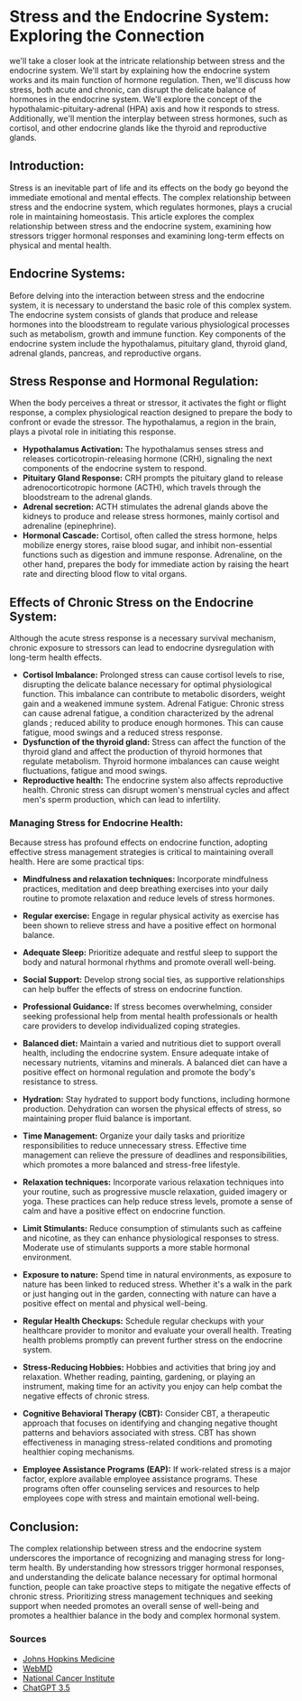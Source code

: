 # Stress and the Endocrine System: Exploring the Connection

we'll take a closer look at the intricate relationship between stress and the endocrine system. We'll start by explaining how the endocrine system works and its main function of hormone regulation. Then, we'll discuss how stress, both acute and chronic, can disrupt the delicate balance of hormones in the endocrine system. We'll explore the concept of the hypothalamic-pituitary-adrenal (HPA) axis and how it responds to stress. Additionally, we'll mention the interplay between stress hormones, such as cortisol, and other endocrine glands like the thyroid and reproductive glands. 

## Introduction:
Stress is an inevitable part of life and its effects on the body go beyond the immediate emotional and mental effects. The complex relationship between stress and the endocrine system, which regulates hormones, plays a crucial role in maintaining homeostasis. This article explores the complex relationship between stress and the endocrine system, examining how stressors trigger hormonal responses and examining long-term effects on physical and mental health.

## Endocrine Systems:
Before delving into the interaction between stress and the endocrine system, it is necessary to understand the basic role of this complex system. The endocrine system consists of glands that produce and release hormones into the bloodstream to regulate various physiological processes such as metabolism, growth and immune function. Key components of the endocrine system include the hypothalamus, pituitary gland, thyroid gland, adrenal glands, pancreas, and reproductive organs.

## Stress Response and Hormonal Regulation:
When the body perceives a threat or stressor, it activates the fight or flight response, a complex physiological reaction designed to prepare the body to confront or evade the stressor. The hypothalamus, a region in the brain, plays a pivotal role in initiating this response.

+ **Hypothalamus Activation:** The hypothalamus senses stress and releases corticotropin-releasing hormone (CRH), signaling the next components of the endocrine system to respond.
+ **Pituitary Gland Response:**  CRH prompts the pituitary gland to release adrenocorticotropic hormone (ACTH), which travels through the bloodstream to the adrenal glands.
+ **Adrenal secretion:** ACTH stimulates the adrenal glands above the kidneys to produce and release stress hormones, mainly cortisol and adrenaline (epinephrine).
+ **Hormonal Cascade:** Cortisol, often called the stress hormone, helps mobilize energy stores, raise blood sugar, and inhibit non-essential functions such as digestion and immune response. Adrenaline, on the other hand, prepares the body for immediate action by raising the heart rate and directing blood flow to vital organs.

## Effects of Chronic Stress on the Endocrine System:
Although the acute stress response is a necessary survival mechanism, chronic exposure to stressors can lead to endocrine dysregulation with long-term health effects.

+ **Cortisol Imbalance:** Prolonged stress can cause cortisol levels to rise, disrupting the delicate balance necessary for optimal physiological function. This imbalance can contribute to metabolic disorders, weight gain and a weakened immune system.
Adrenal Fatigue: Chronic stress can cause adrenal fatigue, a condition characterized by the adrenal glands ; reduced ability to produce enough hormones. This can cause fatigue, mood swings and a reduced stress response.
+ **Dysfunction of the thyroid gland:** Stress can affect the function of the thyroid gland and affect the production of thyroid hormones that regulate metabolism. Thyroid hormone imbalances can cause weight fluctuations, fatigue and mood swings.
+ **Reproductive health:** The endocrine system also affects reproductive health. Chronic stress can disrupt women's menstrual cycles and affect men's sperm production, which can lead to infertility.

### Managing Stress for Endocrine Health:
Because stress has profound effects on endocrine function, adopting effective stress management strategies is critical to maintaining overall health. Here are some practical tips:

+ **Mindfulness and relaxation techniques:** Incorporate mindfulness practices, meditation and deep breathing exercises into your daily routine to promote relaxation and reduce levels of stress hormones.
+ **Regular exercise:** Engage in regular physical activity as exercise has been shown to relieve stress and have a positive effect on hormonal balance.
+ **Adequate Sleep:** Prioritize adequate and restful sleep to support the body and natural hormonal rhythms and promote overall well-being.
+ **Social Support:** Develop strong social ties, as supportive relationships can help buffer the effects of stress on endocrine function.
+ **Professional Guidance:** If stress becomes overwhelming, consider seeking professional help from mental health professionals or health care providers to develop individualized coping strategies.
+ **Balanced diet:** Maintain a varied and nutritious diet to support overall health, including the endocrine system. Ensure adequate intake of necessary nutrients, vitamins and minerals. A balanced diet can have a positive effect on hormonal regulation and promote the body's resistance to stress.
+ **Hydration:** Stay hydrated to support body functions, including hormone production. Dehydration can worsen the physical effects of stress, so maintaining proper fluid balance is important.
+ **Time Management:** Organize your daily tasks and prioritize responsibilities to reduce unnecessary stress. Effective time management can relieve the pressure of deadlines and responsibilities, which promotes a more balanced and stress-free lifestyle.
+ **Relaxation techniques:** Incorporate various relaxation techniques into your routine, such as progressive muscle relaxation, guided imagery or yoga. These practices can help reduce stress levels, promote a sense of calm and have a positive effect on endocrine function.
+ **Limit Stimulants:** Reduce consumption of stimulants such as caffeine and nicotine, as they can enhance physiological responses to stress. Moderate use of stimulants supports a more stable hormonal environment.
+ **Exposure to nature:** Spend time in natural environments, as exposure to nature has been linked to reduced stress. Whether it's a walk in the park or just hanging out in the garden, connecting with nature can have a positive effect on mental and physical well-being.
+ **Regular Health Checkups:** Schedule regular checkups with your healthcare provider to monitor and evaluate your overall health. Treating health problems promptly can prevent further stress on the endocrine system.
+ **Stress-Reducing Hobbies:** Hobbies and activities that bring joy and relaxation. Whether reading, painting, gardening, or playing an instrument, making time for an activity you enjoy can help combat the negative effects of chronic stress.
+ **Cognitive Behavioral Therapy (CBT):** Consider CBT, a therapeutic approach that focuses on identifying and changing negative thought patterns and behaviors associated with stress. CBT has shown effectiveness in managing stress-related conditions and promoting healthier coping mechanisms.

+ **Employee Assistance Programs (EAP):** If work-related stress is a major factor, explore available employee assistance programs. These programs often offer counseling services and resources to help employees cope with stress and maintain emotional well-being.

## Conclusion:
The complex relationship between stress and the endocrine system underscores the importance of recognizing and managing stress for long-term health. By understanding how stressors trigger hormonal responses, and understanding the delicate balance necessary for optimal hormonal function, people can take proactive steps to mitigate the negative effects of chronic stress. Prioritizing stress management techniques and seeking support when needed promotes an overall sense of well-being and promotes a healthier balance in the body and complex hormonal system.

### Sources
+ [Johns Hopkins Medicine](https://www.hopkinsmedicine.org/health/wellness-and-prevention/anatomy-of-the-endocrine-system
)
+ [WebMD](https://www.webmd.com/diabetes/endocrine-system-facts
)
+ [National Cancer Institute](https://www.cancer.gov/publications/dictionaries/cancer-terms/def/endocrine-system
)
+ [ChatGPT 3.5](https://chat.openai.com/
)

